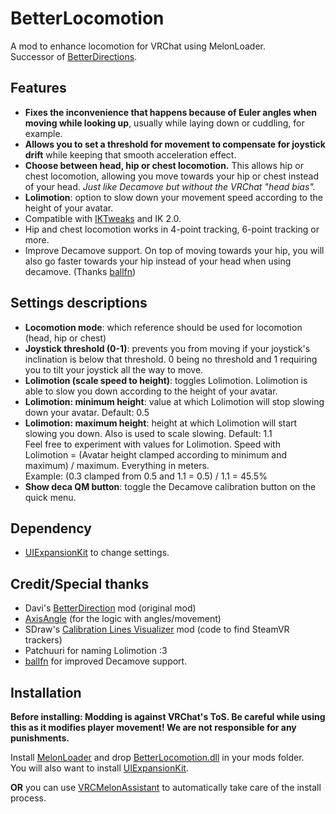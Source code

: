 # BetterLocomotion
A mod to enhance locomotion for VRChat using MelonLoader.  
Successor of [BetterDirections](https://github.com/d-magit/VRC-Mods).

## Features
- **Fixes the inconvenience that happens because of Euler angles when moving while looking up**, usually while laying down or cuddling, for example.
- **Allows you to set a threshold for movement to compensate for joystick drift** while keeping that smooth acceleration effect.
- **Choose between head, hip or chest locomotion.** This allows hip or chest locomotion, allowing you move towards your hip or chest instead of your head. *Just like Decamove but without the VRChat "head bias".*
- **Lolimotion**: option to slow down your movement speed according to the height of your avatar.
- Compatible with [IKTweaks](https://github.com/knah/VRCMods#iktweaks) and IK 2.0.
- Hip and chest locomotion works in 4-point tracking, 6-point tracking or more.
- Improve Decamove support. On top of moving towards your hip, you will also go faster towards your hip instead of your head when using decamove. (Thanks [ballfn](https://github.com/ballfn))

## Settings descriptions
- **Locomotion mode**: which reference should be used for locomotion (head, hip or chest)
- **Joystick threshold (0-1)**: prevents you from moving if your joystick's inclination is below that threshold. 0 being no threshold and 1 requiring you to tilt your joystick all the way to move.
- **Lolimotion (scale speed to height)**: toggles Lolimotion. Lolimotion is able to slow you down according to the height of your avatar.
- **Lolimotion: minimum height**: value at which Lolimotion will stop slowing down your avatar. Default: 0.5
- **Lolimotion: maximum height**: height at which Lolimotion will start slowing you down. Also is used to scale slowing. Default: 1.1  
   Feel free to experiment with values for Lolimotion. Speed with Lolimotion = (Avatar height clamped according to minimum and maximum) / maximum. Everything in meters.  
   Example: (0.3 clamped from 0.5 and 1.1 = 0.5) / 1.1 = 45.5%
- **Show deca QM button**: toggle the Decamove calibration button on the quick menu.

## Dependency
- [UIExpansionKit](https://github.com/knah/VRCMods#ui-expansion-kit) to change settings.

## Credit/Special thanks
- Davi's [BetterDirection](https://github.com/d-magit/VRC-Mods) mod (original mod)
- [AxisAngle](https://twitter.com/DonaldFReynolds) (for the logic with angles/movement)
- SDraw's [Calibration Lines Visualizer](https://github.com/SDraw/ml_mods) mod (code to find SteamVR trackers)
- Patchuuri for naming Lolimotion :3
- [ballfn](https://github.com/ballfn) for improved Decamove support.

## Installation
**Before installing: Modding is against VRChat's ToS. Be careful while using this as it modifies player movement! We are not responsible for any punishments.**  

Install [MelonLoader](https://melonwiki.xyz/#/) and drop [BetterLocomotion.dll](https://github.com/Louka3000/BetterLocomotion/releases/latest/download/BetterLocomotion.dll) in your mods folder.  
You will also want to install [UIExpansionKit](https://github.com/knah/VRCMods/releases/latest/download/UIExpansionKit.dll).  

**OR** you can use [VRCMelonAssistant](https://github.com/knah/VRCMelonAssistant/releases/latest/download/VRCMelonAssistant.exe) to automatically take care of the install process.
